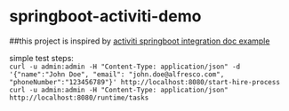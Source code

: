 # springboot-activiti-demo
##this project is inspired by [activiti springboot integration doc example](http://activiti.org/userguide/index.html#springSpringBoot)

simple test steps:  
```curl -u admin:admin -H "Content-Type: application/json" -d '{"name":"John Doe", "email": "john.doe@alfresco.com", "phoneNumber":"123456789"}' http://localhost:8080/start-hire-process```  
```curl -u admin:admin -H "Content-Type: application/json" http://localhost:8080/runtime/tasks```
